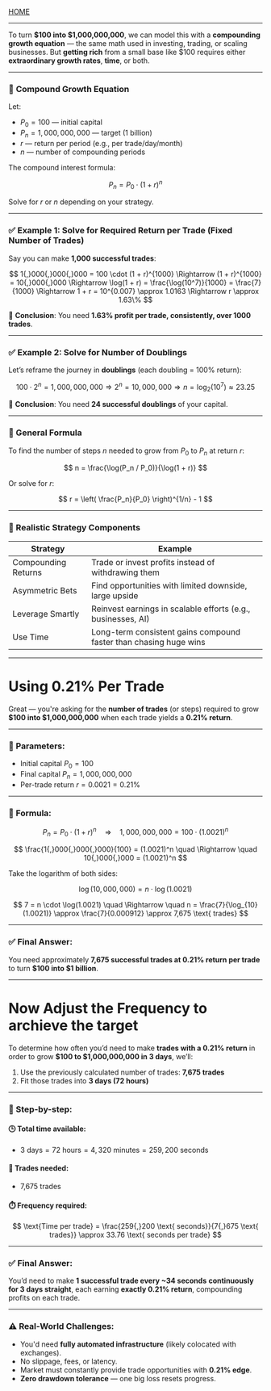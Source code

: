 [HOME](/README.md)


----    


To turn **\$100 into \$1,000,000,000**, we can model this with a **compounding growth equation** — the same math used in investing, trading, or scaling businesses. But **getting rich** from a small base like \$100 requires either **extraordinary growth rates**, **time**, or both.

---

### 🧮 **Compound Growth Equation**

Let:

* $P_0 = 100$ — initial capital
* $P_n = 1,000,000,000$ — target (1 billion)
* $r$ — return per period (e.g., per trade/day/month)
* $n$ — number of compounding periods

The compound interest formula:

$$
P_n = P_0 \cdot (1 + r)^n
$$

Solve for $r$ or $n$ depending on your strategy.

---

### ✅ Example 1: Solve for Required Return per Trade (Fixed Number of Trades)

Say you can make **1,000 successful trades**:

$$
1{,}000{,}000{,}000 = 100 \cdot (1 + r)^{1000}
\Rightarrow
(1 + r)^{1000} = 10{,}000{,}000
\Rightarrow
\log(1 + r) = \frac{\log(10^7)}{1000} = \frac{7}{1000}
\Rightarrow
1 + r = 10^{0.007} \approx 1.0163
\Rightarrow
r \approx 1.63\%
$$

📌 **Conclusion**: You need **1.63% profit per trade, consistently, over 1000 trades**.

---

### ✅ Example 2: Solve for Number of Doublings

Let’s reframe the journey in **doublings** (each doubling = 100% return):

$$
100 \cdot 2^n = 1{,}000{,}000{,}000
\Rightarrow
2^n = 10{,}000{,}000
\Rightarrow
n = \log_2(10^7) \approx 23.25
$$

📌 **Conclusion**: You need **24 successful doublings** of your capital.

---

### 🔁 General Formula

To find the number of steps $n$ needed to grow from $P_0$ to $P_n$ at return $r$:

$$
n = \frac{\log(P_n / P_0)}{\log(1 + r)}
$$

Or solve for $r$:

$$
r = \left( \frac{P_n}{P_0} \right)^{1/n} - 1
$$

---

### 🔧 Realistic Strategy Components

| Strategy            | Example                                                           |
| ------------------- | ----------------------------------------------------------------- |
| Compounding Returns | Trade or invest profits instead of withdrawing them               |
| Asymmetric Bets     | Find opportunities with limited downside, large upside            |
| Leverage Smartly    | Reinvest earnings in scalable efforts (e.g., businesses, AI)      |
| Use Time            | Long-term consistent gains compound faster than chasing huge wins |

---

# Using 0.21% Per Trade    


Great — you're asking for the **number of trades** (or steps) required to grow **\$100 into \$1,000,000,000** when each trade yields a **0.21% return**.

---

### 📌 Parameters:

* Initial capital $P_0 = 100$
* Final capital $P_n = 1,000,000,000$
* Per-trade return $r = 0.0021 = 0.21\%$

---

### 🧮 Formula:

$$
P_n = P_0 \cdot (1 + r)^n
\quad \Rightarrow \quad
1{,}000{,}000{,}000 = 100 \cdot (1.0021)^n
$$

$$
\frac{1{,}000{,}000{,}000}{100} = (1.0021)^n
\quad \Rightarrow \quad
10{,}000{,}000 = (1.0021)^n
$$

Take the logarithm of both sides:

$$
\log(10{,}000{,}000) = n \cdot \log(1.0021)
$$

$$
7 = n \cdot \log(1.0021)
\quad \Rightarrow \quad
n = \frac{7}{\log_{10}(1.0021)} \approx \frac{7}{0.000912} \approx 7,675 \text{ trades}
$$

---

### ✅ Final Answer:

You need approximately **7,675 successful trades at 0.21% return per trade** to turn **\$100 into \$1 billion**.

---

# Now Adjust the Frequency to archieve the target    



To determine how often you’d need to make **trades with a 0.21% return** in order to grow **\$100 to \$1,000,000,000 in 3 days**, we’ll:

1. Use the previously calculated number of trades: **7,675 trades**
2. Fit those trades into **3 days (72 hours)**

---

### 🧮 Step-by-step:

#### 🕒 Total time available:

* $3 \text{ days} = 72 \text{ hours} = 4,320 \text{ minutes} = 259,200 \text{ seconds}$

#### 🔁 Trades needed:

* 7,675 trades

#### ⏱️ Frequency required:

$$
\text{Time per trade} = \frac{259{,}200 \text{ seconds}}{7{,}675 \text{ trades}} \approx 33.76 \text{ seconds per trade}
$$

---

### ✅ Final Answer:

You’d need to make **1 successful trade every \~34 seconds** **continuously for 3 days straight**, each earning **exactly 0.21% return**, compounding profits on each trade.

---

### ⚠️ Real-World Challenges:

* You'd need **fully automated infrastructure** (likely colocated with exchanges).
* No slippage, fees, or latency.
* Market must constantly provide trade opportunities with **0.21% edge**.
* **Zero drawdown tolerance** — one big loss resets progress.
